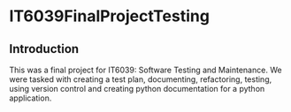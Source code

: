 # IT6039FinalProjectTesting

## Introduction

This was a final project for IT6039: Software Testing and Maintenance. We were tasked with creating a test plan, documenting, refactoring, testing, using version control and creating python documentation for a python application. 